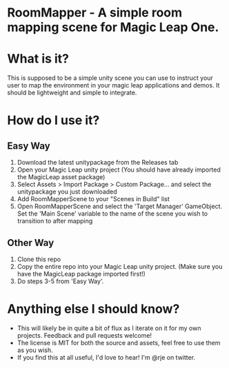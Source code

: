 # RoomMapper - A simple room mapping scene for Magic Leap One.

# What is it?
This is supposed to be a simple unity scene you can use to instruct your user to map the environment in your magic leap applications and demos. It should be lightweight and simple to integrate.

# How do I use it?
## Easy Way
1.  Download the latest unitypackage from the Releases tab
2.  Open your Magic Leap unity project (You should have already imported the MagicLeap asset package)
3.  Select Assets > Import Package > Custom Package... and select the unitypackage you just downloaded
4.  Add RoomMapperScene to your "Scenes in Build" list
5.  Open RoomMapperScene and select the 'Target Manager' GameObject. Set the 'Main Scene' variable to the name of the scene you wish to transition to after mapping

## Other Way
1. Clone this repo
2. Copy the entire repo into your Magic Leap unity project. (Make sure you have the MagicLeap package imported first!)
3. Do steps 3-5 from 'Easy Way'.

# Anything else I should know?
- This will likely be in quite a bit of flux as I iterate on it for my own projects. Feedback and pull requests welcome!
- The license is MIT for both the source and assets, feel free to use them as you wish.
- If you find this at all useful, I'd love to hear! I'm @rje on twitter.
